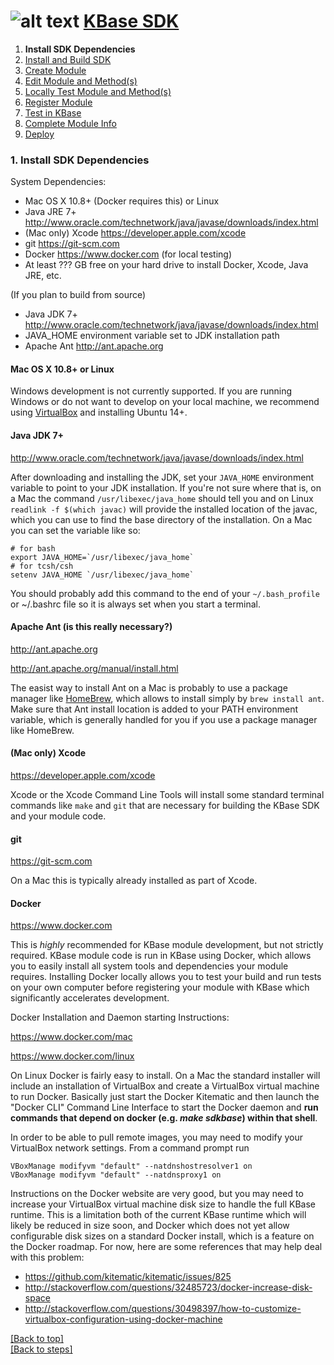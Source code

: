 # <A NAME="top"></A>![alt text](https://avatars2.githubusercontent.com/u/1263946?v=3&s=84 "KBase") [KBase SDK](../README.md)

1. **Install SDK Dependencies**
2. [Install and Build SDK](kb_sdk_install_and_build.md)
3. [Create Module](kb_sdk_create_module.md)
4. [Edit Module and Method(s)](kb_sdk_edit_module.md)
5. [Locally Test Module and Method(s)](kb_sdk_local_test_module.md)
6. [Register Module](kb_sdk_register_module.md)
7. [Test in KBase](kb_sdk_test_in_kbase.md)
8. [Complete Module Info](kb_sdk_complete_module_info.md)
9. [Deploy](kb_sdk_deploy.md)


### 1. Install SDK Dependencies

System Dependencies:
- Mac OS X 10.8+ (Docker requires this) or Linux
- Java JRE 7+ http://www.oracle.com/technetwork/java/javase/downloads/index.html
- (Mac only) Xcode https://developer.apple.com/xcode
- git https://git-scm.com
- Docker https://www.docker.com (for local testing)
- At least ??? GB free on your hard drive to install Docker, Xcode, Java JRE, etc.

(If you plan to build from source)
- Java JDK 7+ http://www.oracle.com/technetwork/java/javase/downloads/index.html
- JAVA_HOME environment variable set to JDK installation path
- Apache Ant http://ant.apache.org

#### Mac OS X 10.8+ or Linux
Windows development is not currently supported.  If you are running Windows or do not want to develop on your local machine, we recommend using [VirtualBox](https://www.virtualbox.org) and installing Ubuntu 14+.

#### Java JDK 7+ 
http://www.oracle.com/technetwork/java/javase/downloads/index.html

After downloading and installing the JDK, set your `JAVA_HOME` environment variable to point to your JDK installation.  If you're not sure where that is, on a Mac the command `/usr/libexec/java_home` should tell you and on Linux `readlink -f $(which javac)` will provide the installed location of the javac, which you can use to find the base directory of the installation.  On a Mac you can set the variable like so:

    # for bash
    export JAVA_HOME=`/usr/libexec/java_home`
    # for tcsh/csh
    setenv JAVA_HOME `/usr/libexec/java_home`  
    
You should probably add this command to the end of your `~/.bash_profile` or ~/.bashrc file so it is always set when you start a terminal.

#### Apache Ant (is this really necessary?)
http://ant.apache.org

http://ant.apache.org/manual/install.html

The easist way to install Ant on a Mac is probably to use a package manager like [HomeBrew](http://brew.sh/), which allows to install simply by `brew install ant`.  Make sure that Ant install location is added to your PATH environment variable, which is generally handled for you if you use a package manager like HomeBrew.

#### (Mac only) Xcode
https://developer.apple.com/xcode

Xcode or the Xcode Command Line Tools will install some standard terminal commands like `make` and `git` that are necessary for building the KBase SDK and your module code.

#### git
https://git-scm.com

On a Mac this is typically already installed as part of Xcode.

#### <A NAME="docker"></A>Docker

https://www.docker.com

This is *highly* recommended for KBase module development, but not strictly required.  KBase module code is run in KBase using Docker, which allows you to easily install all system tools and dependencies your module requires.  Installing Docker locally allows you to test your build and run tests on your own computer before registering your module with KBase which significantly accelerates development.

Docker Installation and Daemon starting Instructions:

https://www.docker.com/mac

https://www.docker.com/linux

On Linux Docker is fairly easy to install.  On a Mac the standard installer will include an installation of VirtualBox and create a VirtualBox virtual machine to run Docker.  Basically just start the Docker Kitematic and then launch the "Docker CLI" Command Line Interface to start the Docker daemon and **run commands that depend on docker (e.g. *make sdkbase*) within that shell**.

In order to be able to pull remote images, you may need to modify your VirtualBox network settings.  From a command prompt run

    VBoxManage modifyvm "default" --natdnshostresolver1 on
    VBoxManage modifyvm "default" --natdnsproxy1 on

Instructions on the Docker website are very good, but you may need to increase your VirtualBox virtual machine disk size to handle the full KBase runtime.  This is a limitation both of the current KBase runtime which will likely be reduced in size soon, and Docker which does not yet allow configurable disk sizes on a standard Docker install, which is a feature on the Docker roadmap.  For now, here are some references that may help deal with this problem:

- https://github.com/kitematic/kitematic/issues/825
- http://stackoverflow.com/questions/32485723/docker-increase-disk-space
- http://stackoverflow.com/questions/30498397/how-to-customize-virtualbox-configuration-using-docker-machine

[\[Back to top\]](#top)<br>
[\[Back to steps\]](../README.md#steps)

